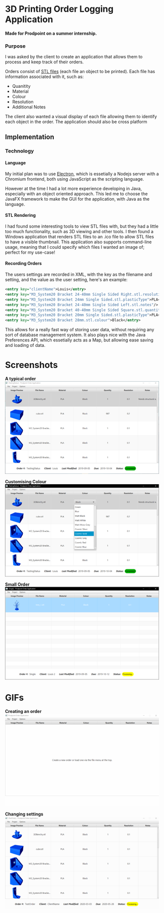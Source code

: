 # 3D Printing Order Logging Application

#### Made for Prodpoint on a summer internship.

### Purpose
I was asked by the client to create an application that allows them to process and keep track of their orders.

Orders consist of [STL files](https://en.wikipedia.org/wiki/STL_(file_format)) (each file an object to be printed). Each file has information associated with it, such as:

* Quanitity
* Material
* Colour
* Resolution
* Additional Notes
  
The client also wanted a visual display of each file allowing them to identify each object in the order.
The application should also be cross platform

## Implementation
### Technology
#### Language
My initial plan was to use [Electron](https://www.electronjs.org/), which is essetially a Nodejs server with a Chromium frontend, both using JavaScript as the scripting language. 

However at the time I had a lot more experience developing in Java, especially with an object oriented approach.
This led me to choose the JavaFX framework to make the GUI for the application, with Java as the language.

#### STL Rendering
I had found some interesting tools to view STL files with, but they had a little too much functionality, such as 3D viewing and other tools. 
I then found a Windows application that renders STL files to an .ico file to allow STL files to have a visible thumbnail. 
This application also supports command-line usage, meaning that I could specify which files I wanted an image of; perfect for my use-case!

#### Recording Orders
The users settings are recorded in XML, with the key as the filename and setting, and the value as the user setting, here's an example:
```xml
<entry key="clientName">Louis</entry>
<entry key="M3_System20 Bracket 24-40mm Single Sided Right.stl.resolution">0.1</entry>
<entry key="M3_System20 Bracket 24mm Single Sided.stl.plasticType">PLA</entry>
<entry key="M3_System20 Bracket 24-40mm Single Sided Left.stl.notes"/>
<entry key="M3_System20 Bracket 40-40mm Single Sided Square.stl.quantity">1</entry>
<entry key="M3_System20 Bracket 20mm Single Sided.stl.plasticType">PLA</entry>
<entry key="M3_System20 Bracket 28mm.stl.colour">Black</entry>
```

This allows for a really fast way of storing user data, without requiring any sort of database management system.
It also plays nice with the Java Preferences API, which essetially acts as a Map, but allowing ease saving and loading of data.

# Screenshots
**A typical order**
![typical order](/img/main.png)

**Customising Colour**
![changing colour](/img/colours.png)

**Small Order**
![changing colour](/img/single.png)

# GIFs

**Creating an order**
![creating order](/img/create-order.gif)

**Changing settings**
![changing settings](/img/change-settings.gif)
